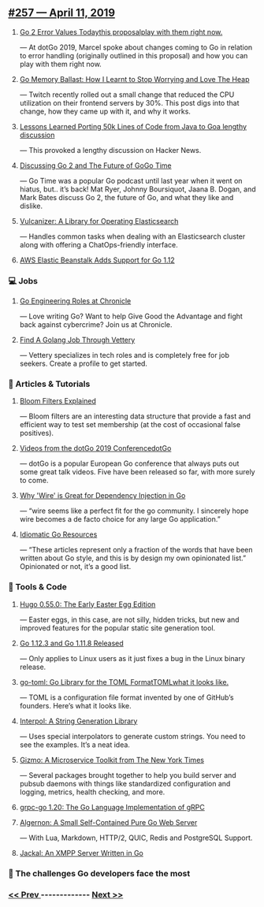 ## [#257 — April 11, 2019](https://golangweekly.com/issues/257)

1. [Go 2 Error Values Todaythis proposalplay with them right now.](https://golangweekly.com/link/62124/web)

     — At dotGo 2019, Marcel spoke about changes coming to Go in relation to error handling (originally outlined in this proposal) and how you can play with them right now.
1. [Go Memory Ballast: How I Learnt to Stop Worrying and Love The Heap](https://golangweekly.com/link/62127/web)

     — Twitch recently rolled out a small change that reduced the CPU utilization on their frontend servers by 30%. This post digs into that change, how they came up with it, and why it works.
1. [Lessons Learned Porting 50k Lines of Code from Java to Goa lengthy discussion](https://golangweekly.com/link/62129/web)

     — This provoked a lengthy discussion on Hacker News.
1. [Discussing Go 2 and The Future of GoGo Time](https://golangweekly.com/link/62131/web)

     — Go Time was a popular Go podcast until last year when it went on hiatus, but.. it’s back! Mat Ryer, Johnny Boursiquot, Jaana B. Dogan, and Mark Bates discuss Go 2, the future of Go, and what they like and dislike.
1. [Vulcanizer: A Library for Operating Elasticsearch](https://golangweekly.com/link/62133/web)

     — Handles common tasks when dealing with an Elasticsearch cluster along with offering a ChatOps-friendly interface.
1. [AWS Elastic Beanstalk Adds Support for Go 1.12](https://golangweekly.com/link/62134/web)

### 💻 Jobs

1. [Go Engineering Roles at Chronicle](https://golangweekly.com/link/62135/web)

     — Love writing Go? Want to help Give Good the Advantage and fight back against cybercrime? Join us at Chronicle.
1. [Find A Golang Job Through Vettery](https://golangweekly.com/link/62136/web)

     — Vettery specializes in tech roles and is completely free for job seekers. Create a profile to get started.
### 📘 Articles & Tutorials 

1. [Bloom Filters Explained](https://golangweekly.com/link/62137/web)

     — Bloom filters are an interesting data structure that provide a fast and efficient way to test set membership (at the cost of occasional false positives).
1. [Videos from the dotGo 2019 ConferencedotGo](https://golangweekly.com/link/62138/web)

     — dotGo is a popular European Go conference that always puts out some great talk videos. Five have been released so far, with more surely to come.
1. [Why 'Wire' is Great for Dependency Injection in Go](https://golangweekly.com/link/62141/web)

     — “wire seems like a perfect fit for the go community. I sincerely hope wire becomes a de facto choice for any large Go application.”
1. [Idiomatic Go Resources](https://golangweekly.com/link/62142/web)

     — “These articles represent only a fraction of the words that have been written about Go style, and this is by design my own opinionated list.” Opinionated or not, it’s a good list.
### 🔧 Tools & Code

1. [Hugo 0.55.0: The Early Easter Egg Edition](https://golangweekly.com/link/62143/web)

     — Easter eggs, in this case, are not silly, hidden tricks, but new and improved features for the popular static site generation tool.
1. [Go 1.12.3 and Go 1.11.8 Released](https://golangweekly.com/link/62144/web)

     — Only applies to Linux users as it just fixes a bug in the Linux binary release.
1. [go-toml: Go Library for the TOML FormatTOMLwhat it looks like.](https://golangweekly.com/link/62146/web)

     — TOML is a configuration file format invented by one of GitHub’s founders. Here’s what it looks like.
1. [Interpol: A String Generation Library](https://golangweekly.com/link/62149/web)

     — Uses special interpolators to generate custom strings. You need to see the examples. It’s a neat idea.
1. [Gizmo: A Microservice Toolkit from The New York Times](https://golangweekly.com/link/62150/web)

     — Several packages brought together to help you build server and pubsub daemons with things like standardized configuration and logging, metrics, health checking, and more.
1. [grpc-go 1.20: The Go Language Implementation of gRPC](https://golangweekly.com/link/62151/web)

1. [Algernon: A Small Self-Contained Pure Go Web Server](https://golangweekly.com/link/62152/web)

     — With Lua, Markdown, HTTP/2, QUIC, Redis and PostgreSQL Support.
1. [Jackal: An XMPP Server Written in Go](https://golangweekly.com/link/62153/web)

### 🤬 The challenges Go developers face the most


### [ << Prev ](golangweekly-256.md) ------------- [ Next >> ](golangweekly-258.md)